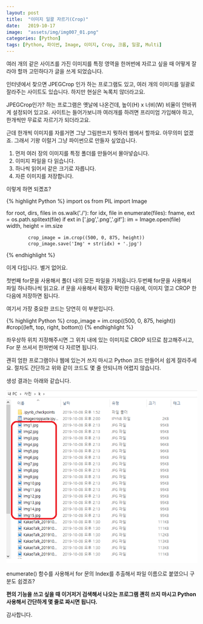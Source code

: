 ```yaml
---
layout: post
title:  "이미지 일괄 자르기(Crop)"
date:   2019-10-17
image:  "assets/img/img007_01.png"
categories: [Python]
tags: [Python, 파이썬, Image, 이미지, Crop, 크롭, 일괄, Multi]
---
```


여러 개의 같은 사이즈를 가진 이미지를 특정 영역을 한꺼번에 자르고 싶을 때 어떻게 잘라야 할까 고민하다가 글을 쓰게 되었습니다.

 

인터넷에서 찾으면 JPEGCrop 인가 하는 프로그램도 있고, 여러 개의 이미지를 일괄로 잘라주는 사이트도 있습니다. 하지만 현실은 녹록치 않더라고요.

 

JPEGCrop인가? 하는 프로그램은 옛날에 나온건데, 높이(H) x 너비(W) 비율이 안바뀌게 설정되어 있고요. 사이트는 들어가보니까 여러개를 하려면 프리미엄 가입해야 하고, 한개씩만 무료로 자르기가 되더라고요.

 

근데 한개씩 이미지를 자를거면 그냥 그림판쓰지 뭣하러 웹에서 할까요. 아무의미 없겠죠. 그래서 기왕 이럴거 그냥 파이썬으로 만들자 싶었습니다.

 

1. 먼저 여러 장의 이미지를 특정 폴더를 만들어서 몰아넣습니다.
2. 이미지 파일을 다 읽습니다.
3. 하나씩 읽어서 같은 크기로 자릅니다.
4. 자른 이미지를 저장합니다.

 

이렇게 하면 되곘죠?

 
{% highlight Python %}
import os
from PIL import Image

for root, dirs, files in os.walk('./'):
    for idx, file in enumerate(files):
        fname, ext = os.path.splitext(file)
        if ext in ['.jpg','.png','.gif']:
            im = Image.open(file)
            width, height = im.size
            
            crop_image = im.crop((500, 0, 875, height))
            crop_image.save('Img' + str(idx) + '.jpg')            
{% endhighlight %}

이게 다입니다. 별거 없어요.

 

첫번째 for문을 사용해서 폴더 내의 모든 파일을 가져옵니다.두번째 for문을 사용해서 파일 하나하나씩 읽고요. if 문을 사용해서 확장자 확인한 다음에, 이미지 열고 CROP 한 다음에 저장하면 됩니다.

 

여기서 가장 중요한 코드는 당연히 이 부분입니다.

 
{% highlight Python %}
crop_image = im.crop((500, 0, 875, height))
#crop((left, top, right, bottom))
{% endhighlight %}

좌우상하 위치 지정해주시면 그 위치 내에 있는 이미지로 CROP 되므로 참고해주시고, For 문 쓰셔서 한꺼번에 다 자르면 됩니다.

 

괜히 엄한 프로그램이나 웹에 있는거 쓰지 마시고 Python 코드 만들어서 쉽게 잘라주세요. 절차도 간단하고 위와 같이 코드도 몇 줄 안되니까 어렵지 않습니다.

 

생성 결과는 아래와 같습니다.

 
![Image Crop Result](/assets/img/img007_01.png)


enumerate() 함수를 사용해서 for 문의 Index를 추출해서 파일 이름으로 붙였으니 구분도 쉽겠죠?

 

**편의 기능을 쓰고 싶을 때 이거저거 검색해서 나오는 프로그램 괜히 쓰지 마시고 Python 사용해서 간단하게 몇 줄로 짜시면 됩니다.**

 

감사합니다.
